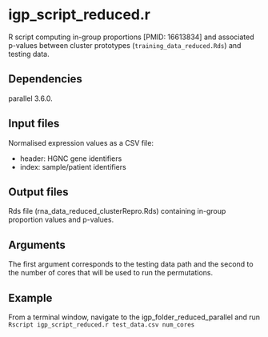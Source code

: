 # igp_script_reduced.r
R script computing in-group proportions [PMID: 16613834] and associated p-values between cluster prototypes (````training_data_reduced.Rds````) and testing data.

## Dependencies
parallel 3.6.0.

## Input files
Normalised expression values as a CSV file:
- header: HGNC gene identifiers
- index: sample/patient identifiers

## Output files
Rds file (rna_data_reduced_clusterRepro.Rds) containing in-group proportion values and p-values.

## Arguments
The first argument corresponds to the testing data path and the second to the number of cores that will be used to run the permutations.

## Example
From a terminal window, navigate to the igp_folder_reduced_parallel and run ````Rscript igp_script_reduced.r test_data.csv num_cores````